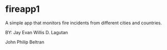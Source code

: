 # fireapp1


A simple app that monitors fire incidents from different cities and countries.

BY:
Jay Evan Willis D. Lagutan

John Philip Beltran